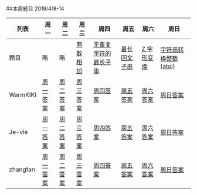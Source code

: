 ##本周题目 
2019/4/8-14     

|列表|周一	    |周二	    |周三	    |周四	    |周五	    |周六	    |周日	    |
|--  |--        |--         |--         |--          |--         |--     |--         |
|题目 | 略|略|[两数相加](https://leetcode-cn.com/problems/add-two-numbers/)|[无重复字符的最长子串](https://leetcode-cn.com/problems/longest-substring-without-repeating-characters/)|[最长回文子串](https://leetcode-cn.com/problems/longest-palindromic-substring/)|[Z 字形变换](https://leetcode-cn.com/problems/zigzag-conversion/)|[字符串转换整数 (atoi)](https://leetcode-cn.com/problems/string-to-integer-atoi/)|
|WarmKIKI|  [周一答案]()    |[周二答案]()   |[周三答案]()|    [周四答案]()    |[周五答案]()   |[周六答案]()   |[周日答案]()   |
|Je-vie|    [周一答案]()    |[周二答案]()   |[周三答案](https://leetcode-cn.com/submissions/detail/16664693/)|    [周四答案]()    |[周五答案]()   |[周六答案]()   |[周日答案]()   |
|zhangfan|  [周一答案]()    |[周二答案]()   |[周三答案]()|    [周四答案]()    |[周五答案]()   |[周六答案]()   |[周日答案]()   |
